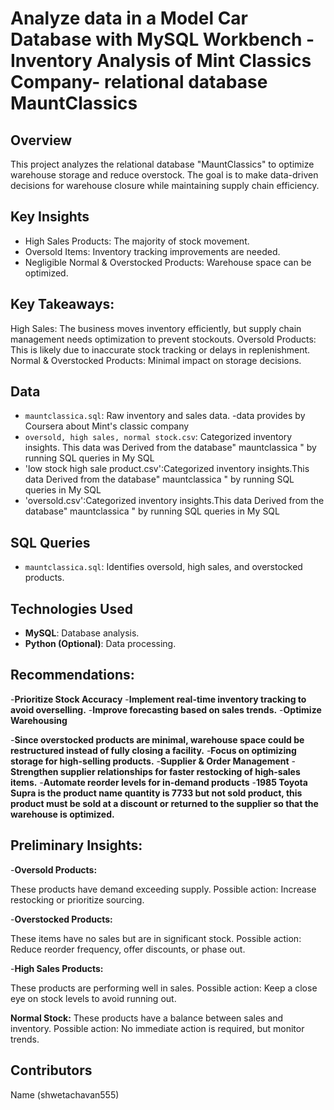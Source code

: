 # Analyze data in a Model Car Database with MySQL Workbench -Inventory Analysis of  Mint Classics Company- relational database MauntClassics

## Overview
This project analyzes the relational database "MauntClassics" to optimize warehouse storage and reduce overstock. The goal is to make data-driven decisions for warehouse closure while maintaining supply chain efficiency.

## Key Insights
- High Sales Products: The majority of stock movement.
- Oversold Items: Inventory tracking improvements are needed.
- Negligible Normal & Overstocked Products: Warehouse space can be optimized.
## Key Takeaways:
  High Sales: The business moves inventory efficiently, but supply chain management needs optimization to prevent stockouts.
  Oversold Products: This is likely due to inaccurate stock tracking or delays in replenishment.
  Normal & Overstocked Products: Minimal impact on storage decisions.
## Data
- `mauntclassica.sql`: Raw inventory and sales data. -data provides by Coursera about  Mint's classic company
- `oversold, high sales, normal stock.csv`: Categorized inventory insights.  This data was Derived from the database" mauntclassica " by running SQL queries in My SQL
- 'low stock high sale product.csv':Categorized inventory insights.This data Derived from the database" mauntclassica " by running SQL queries in My SQL
- 'oversold.csv':Categorized inventory insights.This data Derived from the database" mauntclassica " by running SQL queries in My SQL
## SQL Queries
- `mauntclassica.sql`: Identifies oversold, high sales, and overstocked products.

## Technologies Used
- **MySQL**: Database analysis.
- **Python (Optional)**: Data processing.

## Recommendations:
-**Prioritize Stock Accuracy**
-**Implement real-time inventory tracking to avoid overselling.**
-**Improve forecasting based on sales trends.**
-**Optimize Warehousing**

-**Since overstocked products are minimal, warehouse space could be restructured instead of fully closing a facility.**
-**Focus on optimizing storage for high-selling products.**
-**Supplier & Order Management**
-**Strengthen supplier relationships for faster restocking of high-sales items.**
-**Automate reorder levels for in-demand products**
-**1985 Toyota Supra is the product name quantity is 7733 but not sold product, this product must be sold at a discount or returned to the supplier so that the warehouse is optimized.**
## Preliminary Insights:
-**Oversold Products:**

 These products have demand exceeding supply.
 Possible action: Increase restocking or prioritize sourcing.

-**Overstocked Products:**

 These items have no sales but are in significant stock.
 Possible action: Reduce reorder frequency, offer discounts, or phase out.

-**High Sales Products:**

 These products are performing well in sales.
 Possible action: Keep a close eye on stock levels to avoid running out.

**Normal Stock:**
 These products have a balance between sales and inventory.
 Possible action: No immediate action is required, but monitor trends.










## Contributors
Name (shwetachavan555)




